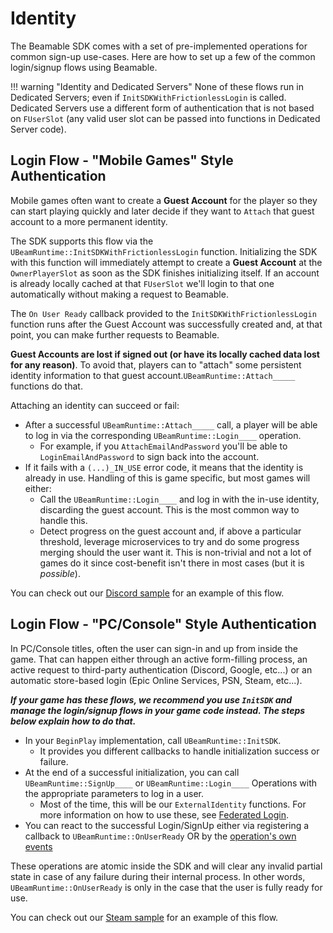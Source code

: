 ﻿# Identity
The Beamable SDK comes with a set of pre-implemented operations for common sign-up use-cases. Here are how to set up a few of the common login/signup flows using Beamable.

!!! warning "Identity and Dedicated Servers"
    None of these flows run in Dedicated Servers; even if `InitSDKWithFrictionlessLogin` is called.
    Dedicated Servers use a different form of authentication that is not based on `FUserSlot` (any valid user slot can be passed into functions in Dedicated Server code).

## Login Flow - "Mobile Games" Style Authentication
Mobile games often want to create a **Guest Account** for the player so they can start playing quickly and later decide if they want to `Attach` that guest account to a more permanent identity.

The SDK supports this flow via the `UBeamRuntime::InitSDKWithFrictionlessLogin` function.
Initializing the SDK with this function will immediately attempt to create a **Guest Account** at the `OwnerPlayerSlot` as soon as the SDK finishes initializing itself.
If an account is already locally cached at that `FUserSlot` we'll login to that one automatically without making a request to Beamable.

The `On User Ready` callback provided to the `InitSDKWithFrictionlessLogin` function runs after the Guest Account was successfully created and, at that point, you can make further requests to Beamable.

**Guest Accounts are lost if signed out (or have its locally cached data lost for any reason)**. 
To avoid that, players can to "attach" some persistent identity information to that guest account.`UBeamRuntime::Attach_____` functions do that.

Attaching an identity can succeed or fail:

- After a successful `UBeamRuntime::Attach_____` call, a player will be able to log in via the corresponding `UBeamRuntime::Login____` operation. 
    - For example, if you `AttachEmailAndPassword` you'll be able to `LoginEmailAndPassword` to sign back into the account.
- If it fails with a `(...)_IN_USE` error code, it means that the identity is already in use. Handling of this is game specific, but most games will either:
    - Call the `UBeamRuntime::Login____` and log in with the in-use identity, discarding the guest account. This is the most common way to handle this.
    - Detect progress on the guest account and, if above a particular threshold, leverage microservices to try and do some progress merging should the user want it. 
  This is non-trivial and not a lot of games do it since cost-benefit isn't there in most cases (but it is _possible_).

You can check out our [Discord sample](../../samples/discord-demo.md) for an example of this flow.

## Login Flow - "PC/Console" Style Authentication
In PC/Console titles, often the user can sign-in and up from inside the game.
That can happen either through an active form-filling process, an active request to third-party authentication (Discord, Google, etc...) or an automatic store-based login (Epic Online Services, PSN, Steam, etc...).

***If your game has these flows, we recommend you use `InitSDK` and manage the login/signup flows in your game code instead. The steps below explain how to do that.***

- In your `BeginPlay` implementation, call `UBeamRuntime::InitSDK`. 
    - It provides you different callbacks to handle initialization success or failure.
- At the end of a successful initialization, you can call `UBeamRuntime::SignUp____` or `UBeamRuntime::Login____` Operations with the appropriate parameters to log in a user.
    - Most of the time, this will be our `ExternalIdentity` functions. For more information on how to use these, see [Federated Login](../federation/federated-login.md). 
- You can react to the successful Login/SignUp either via registering a callback to `UBeamRuntime::OnUserReady` OR by the [operation's own events](../runtime-systems/operations-and-waits.md)

These operations are atomic inside the SDK and will clear any invalid partial state in case of any failure during their internal process.
In other words, `UBeamRuntime::OnUserReady` is only in the case that the user is fully ready for use.

You can check out our [Steam sample](../../samples/steam-demo.md) for an example of this flow.
